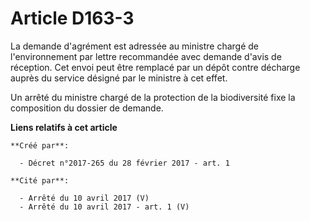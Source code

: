 # Article D163-3

La  demande d'agrément est adressée au ministre chargé de l'environnement  par lettre recommandée avec demande d'avis de
réception. Cet envoi peut  être remplacé par un dépôt contre décharge auprès du service désigné par  le ministre à cet
effet. 

Un arrêté du ministre chargé de la protection de la biodiversité fixe la composition du dossier de demande.

**Liens relatifs à cet article**

	**Créé par**:

	  - Décret n°2017-265 du 28 février 2017 - art. 1

	**Cité par**:

	  - Arrêté du 10 avril 2017 (V)
	  - Arrêté du 10 avril 2017 - art. 1 (V)
